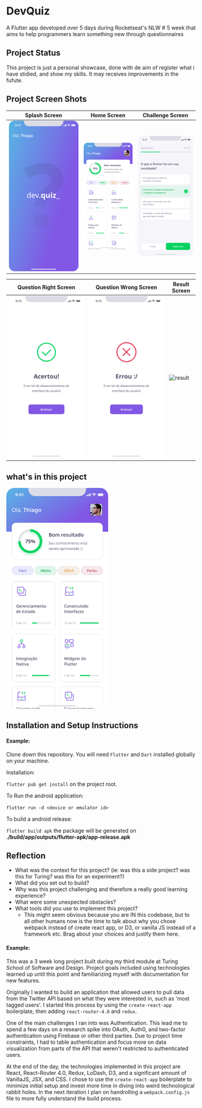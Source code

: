 # DevQuiz

A Flutter app developed over 5 days during Rocketseat's NLW # 5 week that aims to help programmers learn something new through questionnaires

## Project Status

This project is just a personal showcase, done with de aim of  register what i have stidied, and show my skills. It may receives improvements in the fufute.

## Project Screen Shots

| Splash Screen                                                                      | Home Screen                                   | Challenge Screen                                     |
| ---------------------------------------------------------------------------------- | --------------------------------------------- | ---------------------------------------------------- |
| <img title="" src="assets/images/screenshots/Splash.png" alt="splash" width="752"> | ![image](\assets\images\screenshots\Home.png) | ![challenge](\assets\images\screenshots\Desafio.png) |

| Question Right Screen                          | Question Wrong Screen                           | Result Screen                                      |
| ---------------------------------------------- | ----------------------------------------------- | -------------------------------------------------- |
| ![right](\assets\images\screenshots\Certo.png) | ![wrong](\assets\images\screenshots\Errado.png) | ![result](\assets\images\screenshots\Parabéns.png) |

## what's in this project

<img src="assets/images/screenshots/Home.png" title="" alt="image" width="271">

## Installation and Setup Instructions

#### Example:

Clone down this repository. You will need `Flutter` and `Dart` installed globally on your machine.  

Installation:

`flutter pub get install` on the project root.  

To Run the android application:  

`flutter run -d <device or emulator id>`  

To build a android release:

`flutter build apk` the package will be generated on **./build/app/outputs/flutter-apk/app-release.apk**

## Reflection

- What was the context for this project? (ie: was this a side project? was this for Turing? was this for an experiment?)
- What did you set out to build?
- Why was this project challenging and therefore a really good learning experience?
- What were some unexpected obstacles?
- What tools did you use to implement this project?
  - This might seem obvious because you are IN this codebase, but to all other humans now is the time to talk about why you chose webpack instead of create react app, or D3, or vanilla JS instead of a framework etc. Brag about your choices and justify them here.  

#### Example:

This was a 3 week long project built during my third module at Turing School of Software and Design. Project goals included using technologies learned up until this point and familiarizing myself with documentation for new features.  

Originally I wanted to build an application that allowed users to pull data from the Twitter API based on what they were interested in, such as 'most tagged users'. I started this process by using the `create-react-app` boilerplate, then adding `react-router-4.0` and `redux`.  

One of the main challenges I ran into was Authentication. This lead me to spend a few days on a research spike into OAuth, Auth0, and two-factor authentication using Firebase or other third parties. Due to project time constraints, I had to table authentication and focus more on data visualization from parts of the API that weren't restricted to authenticated users.

At the end of the day, the technologies implemented in this project are React, React-Router 4.0, Redux, LoDash, D3, and a significant amount of VanillaJS, JSX, and CSS. I chose to use the `create-react-app` boilerplate to minimize initial setup and invest more time in diving into weird technological rabbit holes. In the next iteration I plan on handrolling a `webpack.config.js` file to more fully understand the build process.
